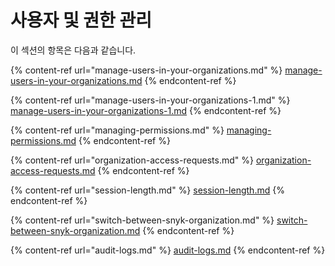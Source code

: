 # 사용자 및 권한 관리

이 섹션의 항목은 다음과 같습니다.

{% content-ref url="manage-users-in-your-organizations.md" %}
[manage-users-in-your-organizations.md](manage-users-in-your-organizations.md)
{% endcontent-ref %}

{% content-ref url="manage-users-in-your-organizations-1.md" %}
[manage-users-in-your-organizations-1.md](manage-users-in-your-organizations-1.md)
{% endcontent-ref %}

{% content-ref url="managing-permissions.md" %}
[managing-permissions.md](managing-permissions.md)
{% endcontent-ref %}

{% content-ref url="organization-access-requests.md" %}
[organization-access-requests.md](organization-access-requests.md)
{% endcontent-ref %}

{% content-ref url="session-length.md" %}
[session-length.md](session-length.md)
{% endcontent-ref %}

{% content-ref url="switch-between-snyk-organization.md" %}
[switch-between-snyk-organization.md](switch-between-snyk-organization.md)
{% endcontent-ref %}

{% content-ref url="audit-logs.md" %}
[audit-logs.md](audit-logs.md)
{% endcontent-ref %}
